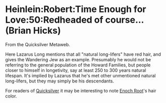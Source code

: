 
# Heinlein:Robert:Time Enough for Love:50:Redheaded of course... (Brian Hicks)

From the Quicksilver Metaweb.

Here Lazarus Long mentions that all "natural long-lifers" have red hair, and gives the Wandering Jew as an example. Presumably he would not be referring to the general population of the Howard Families, but people closer to himself in longetivity, say at least 250 to 300 years natural lifespan. It's implied by Lazarus that he's met other unmentioned natural long-lifers, but they may simply be his descendants.

For readers of [Quicksilver](/stephenson-neal-quicksilver) it may be interesting to note [Enoch Root](/stephenson-neal-quicksilver-enoch-root)'s hair color.
